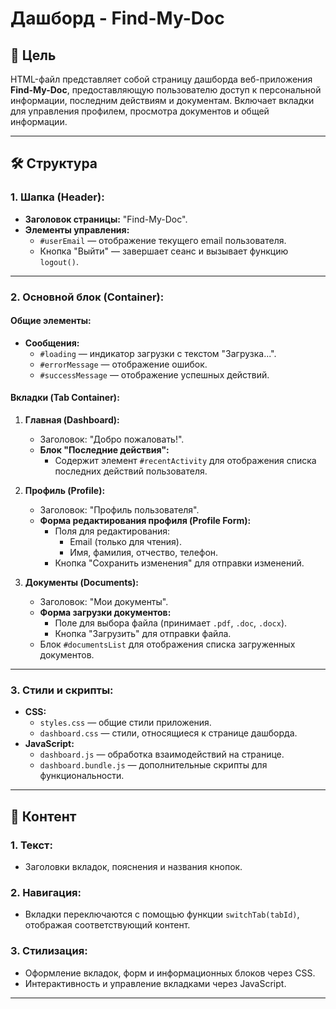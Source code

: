 # Дашборд - Find-My-Doc

## 📌 Цель
HTML-файл представляет собой страницу дашборда веб-приложения **Find-My-Doc**, предоставляющую пользователю доступ к персональной информации, последним действиям и документам. Включает вкладки для управления профилем, просмотра документов и общей информации.

---

## 🛠 Структура

### 1. Шапка (Header):
- **Заголовок страницы:** "Find-My-Doc".
- **Элементы управления:**
  - `#userEmail` — отображение текущего email пользователя.
  - Кнопка "Выйти" — завершает сеанс и вызывает функцию `logout()`.

---

### 2. Основной блок (Container):
#### Общие элементы:
- **Сообщения:**
  - `#loading` — индикатор загрузки с текстом "Загрузка...".
  - `#errorMessage` — отображение ошибок.
  - `#successMessage` — отображение успешных действий.

#### Вкладки (Tab Container):
1. **Главная (Dashboard):**
   - Заголовок: "Добро пожаловать!".
   - **Блок "Последние действия":**
     - Содержит элемент `#recentActivity` для отображения списка последних действий пользователя.
   
2. **Профиль (Profile):**
   - Заголовок: "Профиль пользователя".
   - **Форма редактирования профиля (Profile Form):**
     - Поля для редактирования:
       - Email (только для чтения).
       - Имя, фамилия, отчество, телефон.
     - Кнопка "Сохранить изменения" для отправки изменений.

3. **Документы (Documents):**
   - Заголовок: "Мои документы".
   - **Форма загрузки документов:**
     - Поле для выбора файла (принимает `.pdf`, `.doc`, `.docx`).
     - Кнопка "Загрузить" для отправки файла.
   - Блок `#documentsList` для отображения списка загруженных документов.

---

### 3. Стили и скрипты:
- **CSS:**
  - `styles.css` — общие стили приложения.
  - `dashboard.css` — стили, относящиеся к странице дашборда.
- **JavaScript:**
  - `dashboard.js` — обработка взаимодействий на странице.
  - `dashboard.bundle.js` — дополнительные скрипты для функциональности.

---

## 📄 Контент

### 1. Текст:
- Заголовки вкладок, пояснения и названия кнопок.

### 2. Навигация:
- Вкладки переключаются с помощью функции `switchTab(tabId)`, отображая соответствующий контент.

### 3. Стилизация:
- Оформление вкладок, форм и информационных блоков через CSS.
- Интерактивность и управление вкладками через JavaScript.

---
